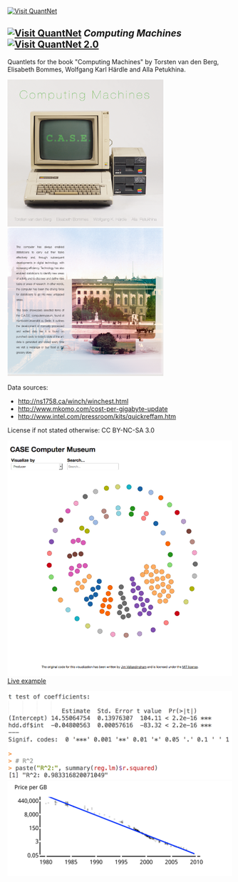 [<img src="https://github.com/QuantLet/Styleguide-and-FAQ/blob/master/pictures/banner.png" width="880" alt="Visit QuantNet">](http://quantlet.de/index.php?p=info)

## [<img src="https://github.com/QuantLet/Styleguide-and-Validation-procedure/blob/master/pictures/qloqo.png" alt="Visit QuantNet">](http://quantlet.de/) *Computing Machines* [<img src="https://github.com/QuantLet/Styleguide-and-Validation-procedure/blob/master/pictures/QN2.png" width="60" alt="Visit QuantNet 2.0">](http://quantlet.de/d3/ia)

Quantlets for the book "Computing Machines" by Torsten van den Berg, Elisabeth Bommes, Wolfgang Karl Härdle and Alla Petukhina.

<img src="cover_front.png" width="350" alt="Front cover">
<img src="cover_back.png"  width="350" alt="Front cover">



Data sources:
- http://ns1758.ca/winch/winchest.html
- http://www.mkomo.com/cost-per-gigabyte-update
- http://www.intel.com/pressroom/kits/quickreffam.htm

License if not stated otherwise: CC BY-NC-SA 3.0


[![CMBbubbles](CMBbubbles/CMBbubbles.png)Live example](http://cm.wiwi.hu-berlin.de/viz)

![CMBhddreg](CMBhddreg/CMBhddreg.png)
![CMBhddregp](CMBhddregp/CMBhddregp.png)
